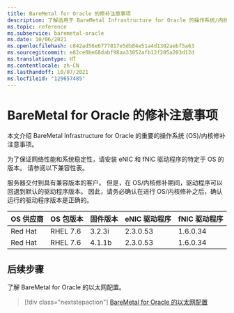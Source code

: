 ```yaml
---
title: BareMetal for Oracle 的修补注意事项
description: 了解适用于 BareMetal Infrastructure for Oracle 的操作系统/内核修补注意事项。
ms.topic: reference
ms.subservice: baremetal-oracle
ms.date: 10/06/2021
ms.openlocfilehash: c842ad56e6777817e5db84e51a4d1302aebf5a63
ms.sourcegitcommit: e82ce0be68dabf98aa33052afb12f205a203d12d
ms.translationtype: HT
ms.contentlocale: zh-CN
ms.lasthandoff: 10/07/2021
ms.locfileid: "129657485"
---
```

# <a name="patching-considerations-for-baremetal-for-oracle"></a>BareMetal for Oracle 的修补注意事项

本文介绍 BareMetal Infrastructure for Oracle 的重要的操作系统 (OS)/内核修补注意事项。

为了保证网络性能和系统稳定性，请安装 eNIC 和 fNIC 驱动程序的特定于 OS 的版本。 请参阅以下兼容性表。 

服务器交付到具有兼容版本的客户。 但是，在 OS/内核修补期间，驱动程序可以回退到默认的驱动程序版本。 因此，请务必确认在进行 OS/内核修补之后，确认运行的驱动程序版本是正确的。

| OS 供应商 | OS 包版本 | 固件版本 | eNIC 驱动程序 | fNIC 驱动程序 |
| --- | --- | --- | --- | --- |
| Red Hat | RHEL 7.6 | 3.2.3i | 2.3.0.53 | 1.6.0.34 |
| Red Hat | RHEL 7.6 | 4.1.1b | 2.3.0.53 | 1.6.0.34 |

## <a name="next-steps"></a>后续步骤

了解 BareMetal for Oracle 的以太网配置。

> [!div class="nextstepaction"]
> [BareMetal for Oracle 的以太网配置](oracle-baremetal-ethernet.md)

